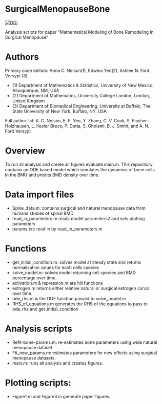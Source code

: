 # SurgicalMenopauseBone
[![DOI](https://zenodo.org/badge/976196859.svg)](https://doi.org/10.5281/zenodo.16738331)

Analysis scripts for paper "Mathematical Modeling of Bone Remodeling in Surgical Menopause"


# Authors
Primary code editors: Anna C. Nelson(1), Edwina Yeo(2), Ashlee N. Ford Versypt (3)
- (1) Department of Mathematics \& Statistics, University of New Mexico, Albuquerque, NM, USA
- (2) Department of Mathematics, University College London, London, United Kingdom
- (3) Department of Biomedical Engineering, University at Buffalo, The State University of New York, Buffalo, NY, USA

Full author list: A. C. Nelson, E. F. Yeo, Y. Zhang, C. V. Cook, S. Fischer-Holzhausen, L. Keeler Bruce, P. Dutta, S. Gholami, B. J. Smith, and A. N. Ford Versypt

# Overview
To run all analysis and create all figures evaluate main.m. This repositiory contains an ODE
based model which simulates the dynamics of bone cells in the BMU and predits BMD density over time.

# Data import files
- Spine_data.m: contains surgical and natural menopause data from humans studies of spinal BMD
- read_in_parameters.m reads model parameters2 and sets plotting parameters
- params.txt: read in by read_in_parameters.m

# Functions
 - get_initial_condition.m: solves model at steady state and returns normalisation values for each cells species
 - solve_model.m: solves model returning cell species and BMD percentage over time.
 - activation.m & repression.m are hill functions
 - estrogen.m returns either relative natural or surgical estrogen concs over time.
 - ode_rhs.m is the ODE function passed to solve_model.m
 - RHS_of_equations.m generates the RHS of the equations to pass to ode_rhs and get_initial_condition

# Analysis scripts
- Refit-bone-params.m: re-estimates bone parameters using wide natural menopause dataset
- Fit_new_params.m: estimates parameters for new effects using surgical menopause datasets.
- main.m: runs all analysis and creates figures. 

# Plotting scripts:
- Figure1.m and Figure3.m generate paper figures. 

